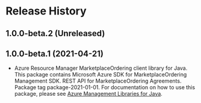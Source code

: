 # Release History

## 1.0.0-beta.2 (Unreleased)


## 1.0.0-beta.1 (2021-04-21)

- Azure Resource Manager MarketplaceOrdering client library for Java. This package contains Microsoft Azure SDK for MarketplaceOrdering Management SDK. REST API for MarketplaceOrdering Agreements. Package tag package-2021-01-01. For documentation on how to use this package, please see [Azure Management Libraries for Java](https://aka.ms/azsdk/java/mgmt).
